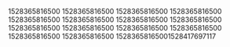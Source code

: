 1528365816500
1528365816500
1528365816500
1528365816500
1528365816500
1528365816500
1528365816500
1528365816500
1528365816500
1528365816500
1528365816500
1528365816500
1528365816500
1528365816500
15283658165001528417697117